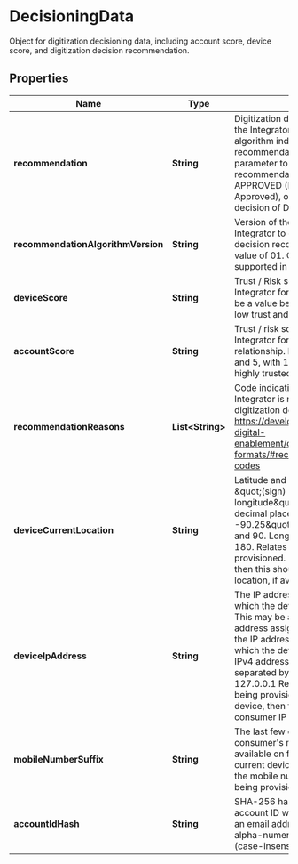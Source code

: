 

# DecisioningData

Object for digitization decisioning data, including account score, device score, and digitization decision recommendation.

## Properties

| Name | Type | Description | Notes |
|------------ | ------------- | ------------- | -------------|
|**recommendation** | **String** | Digitization decision recommended by the Integrator. The Integrator will use the algorithm indicated in the recommendationAlgorithmVersion parameter to determine their recommendation. Must be either:  APPROVED (Recommend a decision of Approved), or DECLINED (Recommend a decision of Declined).  |  [optional] |
|**recommendationAlgorithmVersion** | **String** | Version of the algorithm used by the Integrator to determine its digitization decision recommendation; must be a value of 01. Other values may be supported in the future. |  [optional] |
|**deviceScore** | **String** | Trust / Risk score assigned by the Integrator for the consumer device. Must be a value between 1 and 5, with 1 being low trust and 5 being highly trusted. |  [optional] |
|**accountScore** | **String** | Trust / risk score assigned by the Integrator for the consumer account or relationship. Must be a value between 1 and 5, with 1 being low trust and 5 being highly trusted. |  [optional] |
|**recommendationReasons** | **List&lt;String&gt;** | Code indicating the reason why the Integrator is recommending their digitization decision. See table here - https://developer.mastercard.com/mdes-digital-enablement/documentation/code-and-formats/#recommendation-reason-codes |  [optional] |
|**deviceCurrentLocation** | **String** | Latitude and longitude in the format \&quot;(sign) latitude, (sign) longitude\&quot; with a precision of 2 decimal places. Ex - \&quot;38.63, -90.25\&quot; Latitude is between -90 and 90. Longitude between -180 and 180. Relates to the target device being provisioned. If there is no target device, then this should be the current consumer location, if available.  |  [optional] |
|**deviceIpAddress** | **String** | The IP address of the device through which the device reaches the internet. This may be a temporary or permanent IP address assigned to a home router, or the IP address of a gateway through which the device connects to a network. IPv4 address format of 4 octets separated by \&quot;.\&quot; Ex - 127.0.0.1 Relates to the target device being provisioned. If there is no target device, then this should be the current consumer IP address, if available. |  [optional] |
|**mobileNumberSuffix** | **String** | The last few digits (typically four) of the consumer&#39;s mobile phone number as available on file or on the consumer&#39;s current device, which may or may not be the mobile number of the target device being provisioned. |  [optional] |
|**accountIdHash** | **String** | SHA-256 hash of the Cardholder&#39;s account ID with the Integrator (typically an email address). Max length is 64 alpha-numeric and hex-encoded data (case-insensitive). |  [optional] |



